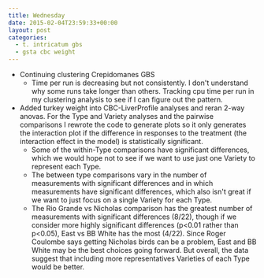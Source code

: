 ```yaml
---
title: Wednesday
date: 2015-02-04T23:59:33+00:00
layout: post
categories:
  - t. intricatum gbs
  - gsta cbc weight
---
```

  * Continuing clustering Crepidomanes GBS
      * Time per run is decreasing but not consistently. I don't understand why some runs take longer than others. Tracking cpu time per run in my clustering analysis to see if I can figure out the pattern.
  * Added turkey weight into CBC-LiverProfile analyses and reran 2-way anovas. For the Type and Variety analyses and the pairwise comparisons I rewrote the code to generate plots so it only generates the interaction plot if the difference in responses to the treatment (the interaction effect in the model) is statistically significant.
      * Some of the within-Type comparisons have significant differences, which we would hope not to see if we want to use just one Variety to represent each Type.
      * The between type comparisons vary in the number of measurements with significant differences and in which measurements have significant differences, which also isn't great if we want to just focus on a single Variety for each Type.
      * The Rio Grande vs Nicholas comparison has the greatest number of measurements with significant differences (8/22), though if we consider more highly significant differences (p<0.01 rather than p<0.05), East vs BB White has the most (4/22). Since Roger Coulombe says getting Nicholas birds can be a problem, East and BB White may be the best choices going forward. But overall, the data suggest that including more representatives Varieties of each Type would be better.
